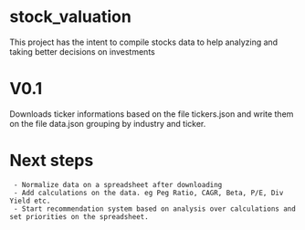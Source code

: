 # stock_valuation
This project has the intent to compile stocks data to help analyzing and taking better decisions on investments


# V0.1
Downloads ticker informations based on the file tickers.json and write them on the file data.json grouping by industry and ticker.


# Next steps

     - Normalize data on a spreadsheet after downloading
     - Add calculations on the data. eg Peg Ratio, CAGR, Beta, P/E, Div Yield etc.
     - Start recommendation system based on analysis over calculations and set priorities on the spreadsheet.
